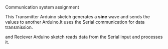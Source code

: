 Communication system assignment 


This Transmitter Arduino sketch generates a **sine** wave and sends the values to another Arduino.It uses the Serial communication for data transmission.

and Reciever Arduino sketch reads data from the Serial input and processes it.

